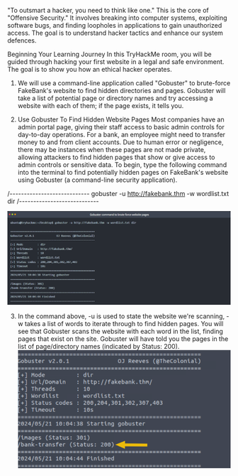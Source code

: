 "To outsmart a hacker, you need to think like one."
This is the core of "Offensive Security." It involves breaking into computer systems, exploiting software bugs, and finding loopholes in applications to gain unauthorized access. The goal is to understand hacker tactics and enhance our system defences.

Beginning Your Learning Journey
In this TryHackMe room, you will be guided through hacking your first website in a legal and safe environment. The goal is to show you how an ethical hacker operates.

1. We will use a command-line application called "Gobuster" to brute-force FakeBank's website to find hidden directories and pages. 
Gobuster will take a list of potential page or directory names and try accessing a website with each of them; if the page exists, it tells you.

2. Use Gobuster To Find Hidden Website Pages
Most companies have an admin portal page, giving their staff access to basic admin controls for day-to-day operations. For a bank, an employee might need to transfer money to and from client accounts. 
Due to human error or negligence, there may be instances when these pages are not made private, 
allowing attackers to find hidden pages that show or give access to admin controls or sensitive data.
To begin, type the following command into the terminal to find potentially hidden pages on FakeBank's website using Gobuster (a command-line security application).

/----------------------------
gobuster -u http://fakebank.thm -w wordlist.txt dir
/----------------------------

![Screenshot](../images/offensiveS1.png)

3. In the command above, -u is used to state the website we're scanning, -w takes a list of words to iterate through to find hidden pages.
You will see that Gobuster scans the website with each word in the list, finding pages that exist on the site. Gobuster will have told you the pages in the list of page/directory names (indicated by Status: 200).
![Screenshot](../images/offensiveS.png)
